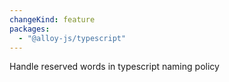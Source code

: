 ```yaml
---
changeKind: feature
packages:
  - "@alloy-js/typescript"
---
```


Handle reserved words in typescript naming policy